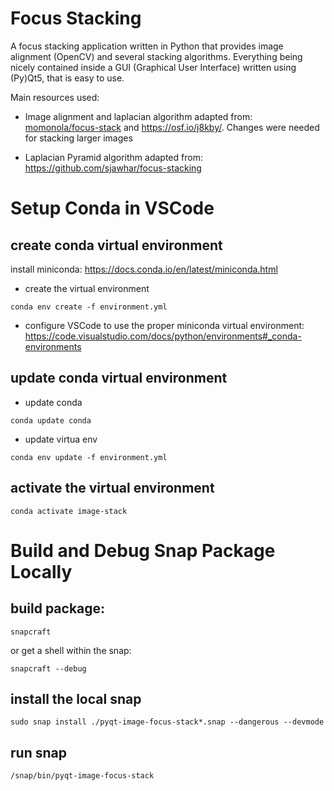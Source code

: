 # Focus Stacking
A focus stacking application written in Python that provides image alignment (OpenCV) and several stacking algorithms. Everything being nicely contained inside a GUI (Graphical User Interface) written using (Py)Qt5, that is easy to use. 

Main resources used:

 - Image alignment and laplacian algorithm adapted from:
   [momonola/focus-stack](https://github.com/momonala/focus-stack) and
   https://osf.io/j8kby/. Changes were needed for stacking larger images
   
 - Laplacian Pyramid algorithm adapted from:
   https://github.com/sjawhar/focus-stacking

# Setup Conda in VSCode

## create conda virtual environment

 install miniconda: https://docs.conda.io/en/latest/miniconda.html
- create the virtual environment
```
conda env create -f environment.yml
```
- configure VSCode to use the proper miniconda virtual environment: https://code.visualstudio.com/docs/python/environments#_conda-environments

## update conda virtual environment
- update conda
```
conda update conda
```
- update virtua env
```
conda env update -f environment.yml
```

## activate the virtual environment
```
conda activate image-stack
```
# Build and Debug Snap Package Locally
## build package:
```
snapcraft
```
or get a shell within the snap:
```
snapcraft --debug
```

## install the local snap
```
sudo snap install ./pyqt-image-focus-stack*.snap --dangerous --devmode
```

## run snap
```
/snap/bin/pyqt-image-focus-stack
```
<!--stackedit_data:
eyJoaXN0b3J5IjpbLTI1MjA2MDk0MSwtNDI0NTM0NTM3LC0xOD
k1NzQ5NTA2XX0=
-->